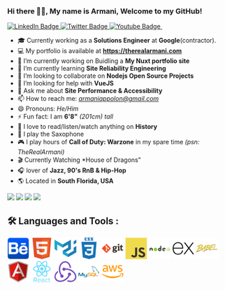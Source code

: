 ### Hi there 👋🏾, My name is Armani, Welcome to my GitHub!

<div id="badges">
  <a href="your-linkedin-URL">
    <img src="https://img.shields.io/badge/LinkedIn-blue?style=for-the-badge&logo=linkedin&logoColor=white" alt="LinkedIn Badge"/>
  </a>
  <a href="your-twitter-URL">
    <img src="https://img.shields.io/badge/Twitter-blue?style=for-the-badge&logo=twitter&logoColor=white" alt="Twitter Badge"/>
  </a>
  <a href="your-youtube-URL">
    <img src="https://img.shields.io/badge/YouTube-red?style=for-the-badge&logo=youtube&logoColor=white" alt="Youtube Badge"/>
  </a>
  <img src="https://komarev.com/ghpvc/?username=armania&style=flat-square&color=blue" alt=""/>
</div>

- 🎓 Currently working as a **Solutions Engineer** at **Google**(contractor).
- ‍💻 My portfolio is available at **https://therealarmani.com**
- 🔭 I’m currently working on Buidling a **My Nuxt portfolio site**
- 🌱 I’m currently learning **Site Reliability Engineering**
- 👯 I’m looking to collaborate on **Nodejs Open Source Projects**
- 🤔 I’m looking for help with **VueJS**
- 💬 Ask me about **Site Performance & Accessibility**
- 📫 How to reach me: *armaniappolon@gmail.com*
- 😄 Pronouns: *He/Him*
- ⚡ Fun fact: I am **6'8"** *(201cm) tall*
- 🧠 I love to read/listen/watch anything on **History**
- 🎷 I play the Saxophone
- 🎮 I play hours of **Call of Duty: Warzone** in my spare time *(psn: TheRealArmani)*
- 🎬 Currently Watching *House of Dragons"
- 🎧 lover of **Jazz, 90's RnB & Hip-Hop**
- 🌎 Located in **South Florida, USA**

<div align="left">
  <img src="https://media.giphy.com/media/fAcQ7d1Hnx2XlY6SMe/giphy.gif" width="100" />
  <img src="https://media.giphy.com/media/gcOg6zLJc0hN6YZ2i4/giphy.gif" width="100"/>
  <img src="https://media.giphy.com/media/H83F4AfL798AmtKXIL/giphy.gif" width="100" />
  <img src="https://media.giphy.com/media/EOmYN5kVP3W2Lyn6dx/giphy.gif" width="100" />
</div>

## :hammer_and_wrench: Languages and Tools :
<p dir="auto">
<img src="https://github.com/devicons/devicon/blob/master/icons/behance/behance-original.svg" alt="" width="50" />
<img src="https://github.com/devicons/devicon/blob/master/icons/html5/html5-original.svg" alt="" width="50" />
<img src="https://github.com/devicons/devicon/blob/master/icons/materialui/materialui-original.svg" alt="" width="50" /> 
<img src="https://github.com/devicons/devicon/blob/master/icons/css3/css3-plain-wordmark.svg" alt="" width="50" /> 
<img src="https://github.com/devicons/devicon/blob/master/icons/git/git-original-wordmark.svg" alt="" width="50" />  
<img src="https://github.com/devicons/devicon/blob/master/icons/javascript/javascript-original.svg" alt="" width="50" /> 
<img src="https://github.com/devicons/devicon/blob/master/icons/nodejs/nodejs-original-wordmark.svg" alt="" width="50" />
<img src="https://github.com/devicons/devicon/blob/master/icons/express/express-original.svg" alt="" width="50" />
<img src="https://github.com/devicons/devicon/blob/master/icons/babel/babel-original.svg" alt="" width="50" />    
<img src="https://github.com/devicons/devicon/blob/master/icons/angularjs/angularjs-original.svg" alt="" width="50" />
<img src="https://github.com/devicons/devicon/blob/master/icons/react/react-original-wordmark.svg" alt="" width="50" /> 
<img src="https://github.com/devicons/devicon/blob/master/icons/redux/redux-original.svg" alt="" width="50" />
<img src="https://github.com/devicons/devicon/blob/master/icons/mysql/mysql-original-wordmark.svg" alt="" width="50" />  
<img src="https://github.com/devicons/devicon/blob/master/icons/amazonwebservices/amazonwebservices-plain-wordmark.svg" alt="" width="50" />
<img src="https://github.com/devicons/devicon/blob/master/codepen/codepen-original.svg" alt="" width="50" /> 
<img src="https://github.com/devicons/devicon/blob/master/postgresql/postgresql-original.svg" alt="" width="50" /> 
<img src="https://github.com/devicons/devicon/blob/master/photoshop/photoship-original.svg" alt="" width="50" /> 
<img src="https://github.com/devicons/devicon/blob/master/php/php-original.svg" alt="" width="50" /> 
<img src="https://github.com/devicons/devicon/blob/master/nuxtjs/nuxtjs-original.svg" alt="" width="50" /> 
<img src="https://github.com/devicons/devicon/blob/master/sass/sass-original.svg" alt="" width="50" /> 
<img src="https://github.com/devicons/devicon/blob/master/sequelize/sequelize-original.svg" alt="" width="50" /> 
<img src="https://github.com/devicons/devicon/blob/master/socketio/socketio-original.svg" alt="" width="50" /> 
<img src="https://github.com/devicons/devicon/blob/master/tailwindcss/tailwindcss-original.svg" alt="" width="50" /> 
<img src="https://github.com/devicons/devicon/blob/master/typescript/typescript-original.svg" alt="" width="50" /> 
<img src="https://github.com/devicons/devicon/blob/master/Vim/vim-original.svg" alt="" width="50" /> 
<img src="https://github.com/devicons/devicon/blob/master/vuejs/vuejs-original.svg" alt="" width="50" /> 
<img src="https://github.com/devicons/devicon/blob/master/vuetify/vuetify-original.svg" alt="" width="50" /> 
<img src="https://github.com/devicons/devicon/blob/master/vim/vim-original.svg" alt="" width="50" />
<img src="https://github.com/devicons/devicon/blob/master/vscode/vscode-original.svg" alt="" width="50" />
<img src="https://github.com/devicons/devicon/blob/master/vuestorefront/vuestorefront-original.svg" alt="" width="50" /> 
<img src="https://github.com/devicons/devicon/blob/master/webpack/webpack-original.svg" alt="" width="50" />
<img src="https://github.com/devicons/devicon/blob/master/wordpress/wordpress-original.svg" alt="" width="50" />
<img src="https://github.com/devicons/devicon/blob/master/wocommerce/wocomerce-original.svg" alt="" width="50" />
</p>
